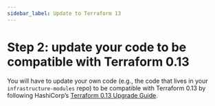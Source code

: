 ```yaml
---
sidebar_label: Update to Terraform 13
---
```


# Step 2: update your code to be compatible with Terraform 0.13

You will have to update your own code (e.g., the code that lives in your `infrastructure-modules` repo) to be
compatible with Terraform 0.13 by following HashiCorp’s [Terraform 0.13
Upgrade Guide](https://www.terraform.io/upgrade-guides/0-13.html).
